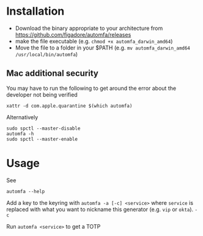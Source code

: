 # Installation
* Download the binary appropriate to your architecture from https://github.com/figadore/automfa/releases
* make the file executable (e.g. `chmod +x automfa_darwin_amd64`)
* Move the file to a folder in your $PATH (e.g. `mv automfa_darwin_amd64 /usr/local/bin/automfa`)

## Mac additional security
You may have to run the following to get around the error about the developer not being verified
```
xattr -d com.apple.quarantine $(which automfa)
```

Alternatively
```
sudo spctl --master-disable
automfa -h
sudo spctl --master-enable
```


# Usage
See 
```
automfa --help
```

Add a key to the keyring with `automfa -a [-c] <service>` where `service` is replaced with what you want to nickname this generator (e.g. `vip` or `okta`). `-c`

Run `automfa <service>` to get a TOTP
